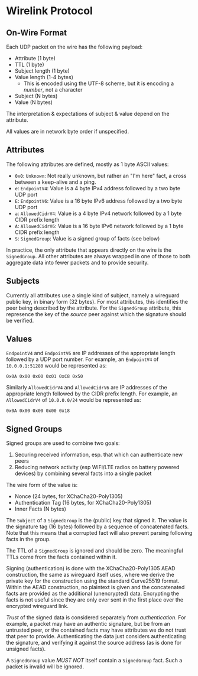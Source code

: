 # Wirelink Protocol

## On-Wire Format

Each UDP packet on the wire has the following payload:

* Attribute (1 byte)
* TTL (1 byte)
* Subject length (1 byte)
* Value length (1-4 bytes)
  * This is encoded using the UTF-8 scheme, but it is encoding a _number_, not
    a character
* Subject (N bytes)
* Value (N bytes)

The interpretation & expectations of subject & value depend on the attribute.

All values are in network byte order if unspecified.

## Attributes

The following attributes are defined, mostly as 1 byte ASCII values:

* `0x0`: `Unknown`: Not really unknown, but rather an "I'm here" fact, a cross
  between a keep-alive and a ping.
* `e`: `EndpointV4`: Value is a 4 byte IPv4 address followed by a two byte UDP
  port
* `E`: `EndpointV6`: Value is a 16 byte IPv6 address followed by a two byte UDP
  port
* `a`: `AllowedCidrV4`: Value is a 4 byte IPv4 network followed by a 1 byte
  CIDR prefix length
* `A`: `AllowedCidrV6`: Value is a 16 byte IPv6 network followed by a 1 byte
  CIDR prefix length
* `S`: `SignedGroup`: Value is a signed group of facts (see below)

In practice, the only attribute that appears directly on the wire is the
`SignedGroup`. All other attributes are always wrapped in one of those to both
aggregate data into fewer packets and to provide security.

## Subjects

Currently all attributes use a single kind of subject, namely a wireguard
public key, in binary form (32 bytes). For most attributes, this identifies the
peer being described by the attribute. For the `SignedGroup` attribute, this
represence the key of the _source_ peer against which the signature should be
verified.

## Values

`EndpointV4` and `EndpointV6` are IP addresses of the appropriate length
followed by a UDP port number. For example, an `EndpointV4` of `10.0.0.1:51280`
would be represented as:

    0x0A 0x00 0x00 0x01 0xC8 0x50

Similarly `AllowedCidrV4` and `AllowedCidrV6` are IP addresses of the
appropriate length followed by the CIDR prefix length. For example, an
`AllowedCidrV4` of `10.0.0.0/24` would be represented as:

    0x0A 0x00 0x00 0x00 0x18

## Signed Groups

Signed groups are used to combine two goals:

1. Securing received information, esp. that which can authenticate new peers
2. Reducing network activity (esp WiFi/LTE radios on battery powered devices)
   by combining several facts into a single packet

The wire form of the value is:

* Nonce (24 bytes, for XChaCha20-Poly1305)
* Authentication Tag (16 bytes, for XChaCha20-Poly1305)
* Inner Facts (N bytes)

The `Subject` of a `SignedGroup` is the (public) key that signed it. The value
is the signature tag (16 bytes) followed by a sequence of concatenated facts.
Note that this means that a corrupted fact will also prevent parsing following
facts in the group.

The TTL of a `SignedGroup` is ignored and should be zero. The meaningful TTLs
come from the facts contained within it.

Signing (authentication) is done with the XChaCha20-Poly1305 AEAD construction,
the same as wireguard itself uses, where we derive the private key for the
construction using the standard Curve25519 format. Within the AEAD
construction, no plaintext is given and the concatenated facts are provided as
the additional (unencrypted) data. Encrypting the facts is not useful since
they are only ever sent in the first place over the encrypted wireguard link.

_Trust_ of the signed data is considered separately from _authentication_. For
example, a packet may have an authentic signature, but be from an untrusted
peer, or the contained facts may have attributes we do not trust that peer to
provide. Authenticating the data just considers authenticating the signature,
and verifying it against the source address (as is done for unsigned facts).

A `SignedGroup` value _MUST NOT_ itself contain a `SignedGroup` fact. Such a
packet is invalid will be ignored.
